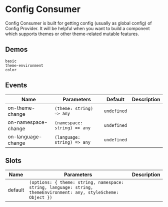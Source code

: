 # Config Consumer
Config Consumer is built for getting config (usually as global config) of Config Provider. It will be helpful when you want to build a component which supports themes or other theme-related mutable features.
## Demos
```demo
basic
theme-environment
color
```
## Events
|Name|Parameters|Default|Description|
|-|-|-|-|
|on-theme-change|`(theme: string) => any`|`undefined`||
|on-namespace-change|`(namespace: string) => any`|`undefined`||
|on-language-change|`(language: string) => any`|`undefined`||

## Slots
|Name|Parameters|Description|
|-|-|-|
|default|`(options: { theme: string, namespace: string, language: string, themeEnvironment: any, styleScheme: Object })`||